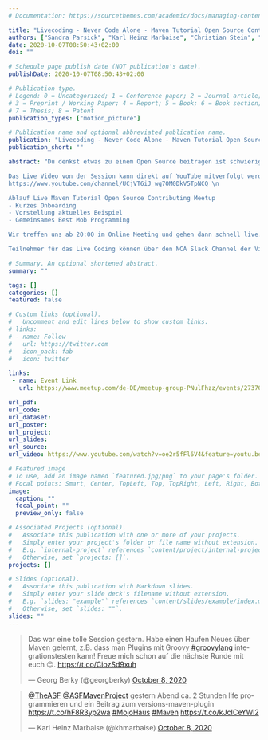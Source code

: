 ```yaml
---
# Documentation: https://sourcethemes.com/academic/docs/managing-content/

title: "Livecoding - Never Code Alone - Maven Tutorial Open Source Contributing"
authors: ["Sandra Parsick", "Karl Heinz Marbaise", "Christian Stein", "Georg Berky"]
date: 2020-10-07T08:50:43+02:00
doi: ""

# Schedule page publish date (NOT publication's date).
publishDate: 2020-10-07T08:50:43+02:00

# Publication type.
# Legend: 0 = Uncategorized; 1 = Conference paper; 2 = Journal article;
# 3 = Preprint / Working Paper; 4 = Report; 5 = Book; 6 = Book section;
# 7 = Thesis; 8 = Patent
publication_types: ["motion_picture"]

# Publication name and optional abbreviated publication name.
publication: "Livecoding - Never Code Alone - Maven Tutorial Open Source Contributing"
publication_short: ""

abstract: "Du denkst etwas zu einem Open Source beitragen ist schwierig? Wir wollen das Gegenteil zeigen. Karl Heinz Marbaise und Christian Stein, Maven Commiter, mobben mit Georg Berky und Sandra Parsick, zwar Maven Nutzer, aber ohne Maven-Entwicklungserfahrung, ein Maven Issue weg. Ganz nebenbei wird das neue Jetbrain Intellji Plugin 'Code With Me' unter Probe gestellt. Ganz ohne Drehbuch, nur Live Improvisation.\n

Das Live Video von der Session kann direkt auf YouTube mitverfolgt werden. Hier könnt ihr euch gerne mit Fragen über den Chat einbringen. Folgt dafür bitte dem Kanal
https://www.youtube.com/channel/UCjVT6iJ_wg7OM0DkV5TpNCQ \n

Ablauf Live Maven Tutorial Open Source Contributing Meetup
- Kurzes Onboarding
- Vorstellung aktuelles Beispiel
- Gemeinsames Best Mob Programming

Wir treffen uns ab 20:00 im Online Meeting und gehen dann schnell live. \n

Teilnehmer für das Live Coding können über den NCA Slack Channel der Video Session beitreten. Wir verwenden Visual Studio Code mit dem Live Sharing Extension Pack. Zugang gibt es auf Anfrage über nevercodealone@gmail.com"

# Summary. An optional shortened abstract.
summary: ""

tags: []
categories: []
featured: false

# Custom links (optional).
#   Uncomment and edit lines below to show custom links.
# links:
# - name: Follow
#   url: https://twitter.com
#   icon_pack: fab
#   icon: twitter

links:
 - name: Event Link
   url: https://www.meetup.com/de-DE/meetup-group-PNulFhzz/events/273703119

url_pdf:
url_code:
url_dataset:
url_poster:
url_project:
url_slides:
url_source:
url_video: https://www.youtube.com/watch?v=oe2r5fFl6V4&feature=youtu.be

# Featured image
# To use, add an image named `featured.jpg/png` to your page's folder.
# Focal points: Smart, Center, TopLeft, Top, TopRight, Left, Right, BottomLeft, Bottom, BottomRight.
image:
  caption: ""
  focal_point: ""
  preview_only: false

# Associated Projects (optional).
#   Associate this publication with one or more of your projects.
#   Simply enter your project's folder or file name without extension.
#   E.g. `internal-project` references `content/project/internal-project/index.md`.
#   Otherwise, set `projects: []`.
projects: []

# Slides (optional).
#   Associate this publication with Markdown slides.
#   Simply enter your slide deck's filename without extension.
#   E.g. `slides: "example"` references `content/slides/example/index.md`.
#   Otherwise, set `slides: ""`.
slides: ""
---
```

<blockquote class="twitter-tweet" data-partner="tweetdeck"><p lang="de" dir="ltr">Das war eine tolle Session gestern. Habe einen Haufen Neues über Maven gelernt, z.B. dass man Plugins mit Groovy <a href="https://twitter.com/hashtag/groovylang?src=hash&amp;ref_src=twsrc%5Etfw">#groovylang</a>  integrationstesten kann! Freue mich schon auf die nächste Runde mit euch 😊. <a href="https://t.co/CiozSd9xuh">https://t.co/CiozSd9xuh</a></p>&mdash; Georg Berky (@georgberky) <a href="https://twitter.com/georgberky/status/1314087519223533568?ref_src=twsrc%5Etfw">October 8, 2020</a></blockquote>
<script async src="https://platform.twitter.com/widgets.js" charset="utf-8"></script>

<blockquote class="twitter-tweet" data-partner="tweetdeck"><p lang="de" dir="ltr"><a href="https://twitter.com/TheASF?ref_src=twsrc%5Etfw">@TheASF</a> <a href="https://twitter.com/ASFMavenProject?ref_src=twsrc%5Etfw">@ASFMavenProject</a> gestern Abend ca. 2 Stunden life programmieren und ein Beitrag zum versions-maven-plugin <a href="https://t.co/hF8R3yp2wa">https://t.co/hF8R3yp2wa</a> <a href="https://twitter.com/hashtag/MojoHaus?src=hash&amp;ref_src=twsrc%5Etfw">#MojoHaus</a> <a href="https://twitter.com/hashtag/Maven?src=hash&amp;ref_src=twsrc%5Etfw">#Maven</a> <a href="https://t.co/kJcICeYWl2">https://t.co/kJcICeYWl2</a></p>&mdash; Karl Heinz Marbaise (@khmarbaise) <a href="https://twitter.com/khmarbaise/status/1314079395800322050?ref_src=twsrc%5Etfw">October 8, 2020</a></blockquote>
<script async src="https://platform.twitter.com/widgets.js" charset="utf-8"></script>

